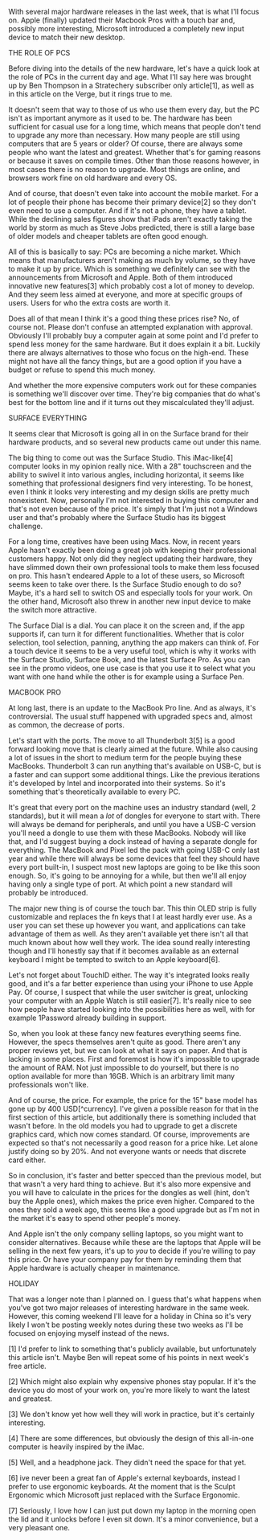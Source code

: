With several major hardware releases in the last week, that is what I'll focus on. Apple (finally) updated their Macbook Pros with a touch bar and, possibly more interesting, Microsoft introduced a completely new input device to match their new desktop.



THE ROLE OF PCS


Before diving into the details of the new hardware, let's have a quick look at the role of PCs in the current day and age. What I'll say here was brought up by Ben Thompson in a Stratechery subscriber only article[1], as well as in this article on the Verge, but it rings true to me.

It doesn't seem that way to those of us who use them every day, but the PC isn't as important anymore as it used to be. The hardware has been sufficient for casual use for a long time, which means that people don't tend to upgrade any more than necessary. How many people are still using computers that are 5 years or older? Of course, there are always some people who want the latest and greatest. Whether that's for gaming reasons or because it saves on compile times. Other than those reasons however, in most cases there is no reason to upgrade. Most things are online, and browsers work fine on old hardware and every OS.

And of course, that doesn't even take into account the mobile market. For a lot of people their phone has become their primary device[2] so they don't even need to use a computer. And if it's not a phone, they have a tablet. While the declining sales figures show that iPads aren't exactly taking the world by storm as much as Steve Jobs predicted, there is still a large base of older models and cheaper tablets are often good enough.

All of this is basically to say: PCs are becoming a niche market. Which means that manufacturers aren't making as much by volume, so they have to make it up by price. Which is something we definitely can see with the announcements from Microsoft and Apple. Both of them introduced innovative new features[3] which probably cost a lot of money to develop. And they seem less aimed at everyone, and more at specific groups of users. Users for who the extra costs are worth it.

Does all of that mean I think it's a good thing these prices rise? No, of course not. Please don't confuse an attempted explanation with approval. Obviously I'll probably buy a computer again at some point and I'd prefer to spend less money for the same hardware. But it does explain it a bit. Luckily there are always alternatives to those who focus on the high-end. These might not have all the fancy things, but are a good option if you have a budget or refuse to spend this much money.

And whether the more expensive computers work out for these companies is something we'll discover over time. They're big companies that do what's best for the bottom line and if it turns out they miscalculated they'll adjust.



SURFACE EVERYTHING


It seems clear that Microsoft is going all in on the Surface brand for their hardware products, and so several new products came out under this name.

The big thing to come out was the Surface Studio. This iMac-like[4] computer looks in my opinion really nice. With a 28" touchscreen and the ability to swivel it into various angles, including horizontal, it seems like something that professional designers find very interesting. To be honest, even I think it looks very interesting and my design skills are pretty much nonexistent. Now, personally I'm not interested in buying this computer and that's not even because of the price. It's simply that I'm just not a Windows user and that's probably where the Surface Studio has its biggest challenge.

For a long time, creatives have been using Macs. Now, in recent years Apple hasn't exactly been doing a great job with keeping their professional customers happy. Not only did they neglect updating their hardware, they have slimmed down their own professional tools to make them less focused on pro. This hasn't endeared Apple to a lot of these users, so Microsoft seems keen to take over there. Is the Surface Studio enough to do so? Maybe, it's a hard sell to switch OS and especially tools for your work. On the other hand, Microsoft also threw in another new input device to make the switch more attractive.

The Surface Dial is a dial. You can place it on the screen and, if the app supports if, can turn it for different functionalities. Whether that is color selection, tool selection, panning, anything the app makers can think of. For a touch device it seems to be a very useful tool, which is why it works with the Surface Studio, Surface Book, and the latest Surface Pro. As you can see in the promo videos, one use case is that you use it to select what you want with one hand while the other is for example using a Surface Pen.



MACBOOK PRO


At long last, there is an update to the MacBook Pro line. And as always, it's controversial. The usual stuff happened with upgraded specs and, almost as common, the decrease of ports.

Let's start with the ports. The move to all Thunderbolt 3[5] is a good forward looking move that is clearly aimed at the future. While also causing a lot of issues in the short to medium term for the people buying these MacBooks. Thunderbolt 3 can run anything that's available on USB-C, but is a faster and can support some additional things. Like the previous iterations it's developed by Intel and incorporated into their systems. So it's something that's theoretically available to every PC.

It's great that every port on the machine uses an industry standard (well, 2 standards), but it will mean a _lot_ of dongles for everyone to start with. There will always be demand for peripherals, and until you have a USB-C version you'll need a dongle to use them with these MacBooks. Nobody will like that, and I'd suggest buying a dock instead of having a separate dongle for everything. The MacBook and Pixel led the pack with going USB-C only last year and while there will always be some devices that feel they should have every port built-in, I suspect most new laptops are going to be like this soon enough. So, it's going to be annoying for a while, but then we'll all enjoy having only a single type of port. At which point a new standard will probably be introduced.

The major new thing is of course the touch bar. This thin OLED strip is fully customizable and replaces the fn keys that I at least hardly ever use. As a user you can set these up however you want, and applications can take advantage of them as well. As they aren't available yet there isn't all that much known about how well they work. The idea sound really interesting though and I'll honestly say that if it becomes available as an external keyboard I might be tempted to switch to an Apple keyboard[6].

Let's not forget about TouchID either. The way it's integrated looks really good, and it's a far better experience than using your iPhone to use Apple Pay. Of course, I suspect that while the user switcher is great, unlocking your computer with an Apple Watch is still easier[7]. It's really nice to see how people have started looking into the possibilities here as well, with for example 1Password already building in support.

So, when you look at these fancy new features everything seems fine. However, the specs themselves aren't quite as good. There aren't any proper reviews yet, but we can look at what it says on paper. And that is lacking in some places. First and foremost is how it's impossible to upgrade the amount of RAM. Not just impossible to do yourself, but there is no option available for more than 16GB. Which is an arbitrary limit many professionals won't like.

And of course, the price. For example, the price for the 15" base model has gone up by 400 USD[^currency]. I've given a possible reason for that in the first section of this article, but additionally there is something included that wasn't before. In the old models you had to upgrade to get a discrete graphics card, which now comes standard. Of course, improvements are expected so that's not necessarily a good reason for a price hike. Let alone justify doing so by 20%. And not everyone wants or needs that discrete card either.

So in conclusion, it's faster and better specced than the previous model, but that wasn't a very hard thing to achieve. But it's also more expensive and you will have to calculate in the prices for the dongles as well (hint, don't buy the Apple ones), which makes the price even higher. Compared to the ones they sold a week ago, this seems like a good upgrade but as I'm not in the market it's easy to spend other people's money.

And Apple isn't the only company selling laptops, so you might want to consider alternatives. Because while these are the laptops that Apple will be selling in the next few years, it's up to _you_ to decide if you're willing to pay this price. Or have your company pay for them by reminding them that Apple hardware is actually cheaper in maintenance.



HOLIDAY


That was a longer note than I planned on. I guess that's what happens when you've got two major releases of interesting hardware in the same week. However, this coming weekend I'll leave for a holiday in China so it's very likely I won't be posting weekly notes during these two weeks as I'll be focused on enjoying myself instead of the news.

[1] I'd prefer to link to something that's publicly available, but unfortunately this article isn't. Maybe Ben will repeat some of his points in next week's free article.

[2] Which might also explain why expensive phones stay popular. If it's the device you do most of your work on, you're more likely to want the latest and greatest.

[3] We don't know yet how well they will work in practice, but it's certainly interesting.

[4] There are some differences, but obviously the design of this all-in-one computer is heavily inspired by the iMac.

[5] Well, and a headphone jack. They didn't need the space for that yet.

[6] ive never been a great fan of Apple's external keyboards, instead I prefer to use ergonomic keyboards. At the moment that is the Sculpt Ergonomic which Microsoft just replaced with the Surface Ergonomic.

[7] Seriously, I love how I can just put down my laptop in the morning open the lid and it unlocks before I even sit down. It's a minor convenience, but a very pleasant one.
